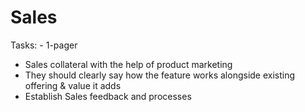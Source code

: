 # Sales

Tasks: - 1-pager
- Sales collateral with the help of product marketing
- They should clearly say how the feature works alongside existing offering & value it adds
- Establish Sales feedback and processes